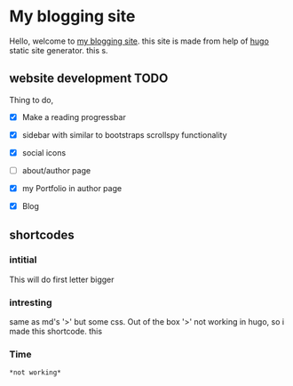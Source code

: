 # My blogging site
Hello, welcome to [my blogging site](https://vijaypanchalr3.github.io). this site is made from help of [hugo](https://gohugo.io) static site generator.  this s.
## website development TODO
Thing to do,
- [x] Make a reading progressbar
- [x] sidebar with similar to bootstraps scrollspy functionality
- [x] social icons
- [ ] about/author page
- [x] my Portfolio in author page
- [x] Blog
   

## shortcodes

### intitial
This will do first letter bigger

###  intresting
same as md's '>' but some css. Out of the box '>' not working in hugo, so i made this shortcode. this 
### Time
	*not working*
